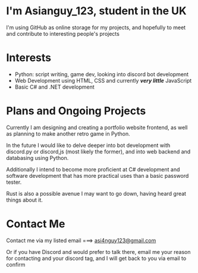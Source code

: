 # I'm Asianguy_123, student in the UK
I'm using GitHub as online storage for my projects, and hopefully to meet and contribute to interesting people's projects

# Interests

- Python: script writing, game dev, looking into discord bot development
- Web Development using HTML, CSS and currently ***very little*** JavaScript
- Basic C# and .NET development

# Plans and Ongoing Projects

Currently I am designing and creating a portfolio website frontend, as well as planning to make another retro game in Python.

In the future I would like to delve deeper into bot development with discord.py or discord,js (most likely the former), and into web backend and databasing using Python.

Additionally I intend to become more proficient at C# development and software development that has more practical uses than a basic password tester. 

Rust is also a possible avenue I may want to go down, having heard great things about it. 

# Contact Me
Contact me via my listed email ===> asi4nguy123@gmail.com

Or if you have Discord and would prefer to talk there, email me your reason for contacting and your discord tag, and I will get back to you via email to confirm
